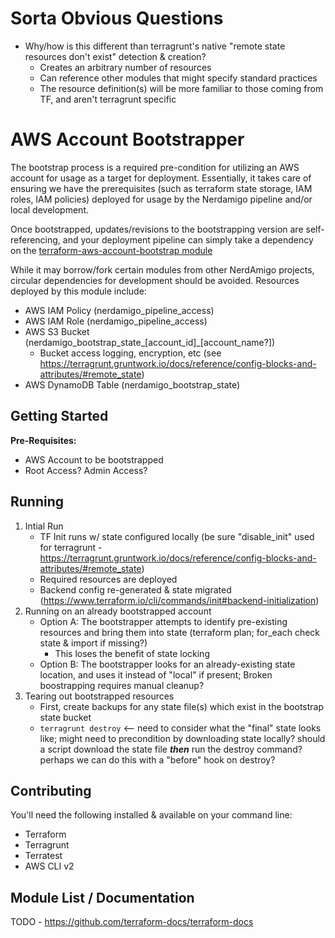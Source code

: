 # Sorta Obvious Questions
* Why/how is this different than terragrunt's native "remote state resources don't exist" detection & creation?
    * Creates an arbitrary number of resources
    * Can reference other modules that might specify standard practices
    * The resource definition(s) will be more familiar to those coming from TF, and aren't terragrunt specific

# AWS Account Bootstrapper
The bootstrap process is a required pre-condition for utilizing an AWS account for usage as a target for deployment. Essentially, it takes care of ensuring we have the prerequisites (such as terraform state storage, IAM roles, IAM policies) deployed for usage by the Nerdamigo pipeline and/or local development.

Once bootstrapped, updates/revisions to the bootstrapping version are self-referencing, and your deployment pipeline can simply take a dependency on the [terraform-aws-account-bootstrap module]()

While it may borrow/fork certain modules from other NerdAmigo projects, circular dependencies for development should be avoided. Resources deployed by this module include:

* AWS IAM Policy (nerdamigo_pipeline_access)
* AWS IAM Role (nerdamigo_pipeline_access)
* AWS S3 Bucket (nerdamigo_bootstrap_state_[account_id]_[account_name?])
  * Bucket access logging, encryption, etc (see https://terragrunt.gruntwork.io/docs/reference/config-blocks-and-attributes/#remote_state)
* AWS DynamoDB Table (nerdamigo_bootstrap_state)

## Getting Started
**Pre-Requisites:**
* AWS Account to be bootstrapped
* Root Access? Admin Access?

## Running
1. Intial Run
    * TF Init runs w/ state configured locally (be sure "disable_init" used for terragrunt - https://terragrunt.gruntwork.io/docs/reference/config-blocks-and-attributes/#remote_state)
    * Required resources are deployed
    * Backend config re-generated & state migrated (https://www.terraform.io/cli/commands/init#backend-initialization)
0. Running on an already bootstrapped account
    * Option A: The bootstrapper attempts to identify pre-existing resources and bring them into state (terraform plan; for_each check state & import if missing?)
      * This loses the benefit of state locking
    * Option B: The bootstrapper looks for an already-existing state location, and uses it instead of "local" if present; Broken boostrapping requires manual cleanup?
0. Tearing out bootstrapped resources
    * First, create backups for any state file(s) which exist in the bootstrap state bucket
    * `terragrunt destroy` <-- need to consider what the "final" state looks like; might need to precondition by downloading state locally? should a script download the state file ***then*** run the destroy command? perhaps we can do this with a "before" hook on destroy?

## Contributing
You'll need the following installed & available on your command line:
* Terraform
* Terragrunt
* Terratest
* AWS CLI v2

## Module List / Documentation
TODO - https://github.com/terraform-docs/terraform-docs